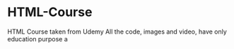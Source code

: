 # HTML-Course
HTML Course taken from Udemy
All the code, images and video, have only education purpose
a
